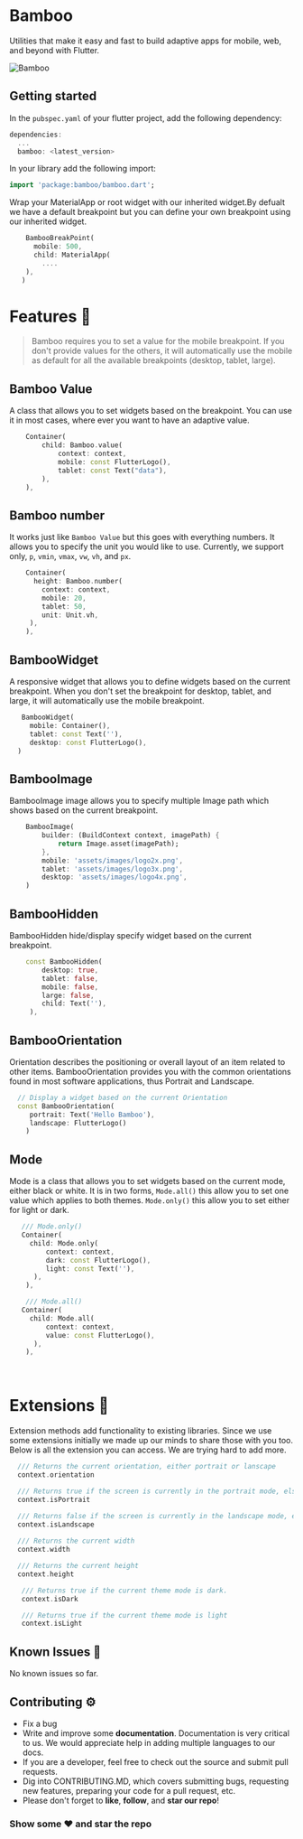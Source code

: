 # Bamboo

Utilities that make it easy and fast to build adaptive apps for mobile, web, and beyond with Flutter.

![Bamboo](https://user-images.githubusercontent.com/36260221/205433724-5c04c706-2a35-4fd5-b4a6-3b5e40f71a03.svg)


## Getting started

  
In the `pubspec.yaml` of your flutter project, add the following dependency:

```dart
dependencies:
  ...
  bamboo: <latest_version>
```

In your library add the following import:

```dart
import 'package:bamboo/bamboo.dart';
```

Wrap your MaterialApp or root widget with our inherited widget.By defualt we have a default breakpoint but you can define your own breakpoint using our inherited widget.

```dart
    BambooBreakPoint(
      mobile: 500,
      child: MaterialApp(
        ....
    ),
   )
```


# Features 📝
> Bamboo requires you to set a value for the mobile breakpoint. If you don't provide values for the others, it will automatically use the mobile as default for all the available breakpoints (desktop, tablet, large). 


## Bamboo Value
A class that allows you to set widgets based on the breakpoint. You can use it in most cases, where ever you want to have an adaptive value.

```dart
    Container(
        child: Bamboo.value(
            context: context,
            mobile: const FlutterLogo(),
            tablet: const Text("data"),
        ),
    ),
```


## Bamboo number
It works just like `Bamboo Value` but this goes with everything numbers. It allows you to specify the unit you would like to use. Currently, we support only, `p`, `vmin`, `vmax`, `vw`, `vh`, and `px`.

```dart
    Container(
      height: Bamboo.number(
        context: context,
        mobile: 20,
        tablet: 50,
        unit: Unit.vh,
     ),
    ),
```


## BambooWidget
A responsive widget that allows you to define widgets based on the current breakpoint. When you don't set the breakpoint for desktop, tablet, and large, it will automatically use the mobile breakpoint.

```dart
   BambooWidget(
     mobile: Container(),
     tablet: const Text(''),
     desktop: const FlutterLogo(),
  )
```

##  BambooImage
BambooImage image allows you to specify multiple Image path which shows based on the current breakpoint.

```dart
    BambooImage(
        builder: (BuildContext context, imagePath) {
            return Image.asset(imagePath);
        },
        mobile: 'assets/images/logo2x.png',
        tablet: 'assets/images/logo3x.png',
        desktop: 'assets/images/logo4x.png',
    )
```

## BambooHidden
BambooHidden hide/display specify widget based on the current breakpoint.

```dart
    const BambooHidden(
        desktop: true,
        tablet: false,
        mobile: false,
        large: false,
        child: Text(''),
     ),
```



## BambooOrientation
Orientation describes the positioning or overall layout of an item related to other items. BambooOrientation provides you with the common orientations found in most software applications, thus Portrait and Landscape.

```dart
  // Display a widget based on the current Orientation
  const BambooOrientation(
     portrait: Text('Hello Bamboo'),
     landscape: FlutterLogo()
    )
```

## Mode
Mode is a class that allows you to set widgets based on the current mode, either black or white. It is in two forms, `Mode.all()` this allow you to set one value which applies to both themes. `Mode.only()` this allow you to set either for light or dark.

```dart
   /// Mode.only()
   Container(
     child: Mode.only(
         context: context,
         dark: const FlutterLogo(),
         light: const Text(''),
      ),
    ),

    /// Mode.all()
   Container(
     child: Mode.all(
         context: context,
         value: const FlutterLogo(),
      ),
    ),
```
<p>&nbsp;</p>

# Extensions 📍
Extension methods add functionality to existing libraries. Since we use some extensions initially we made up our minds to share those with you too. Below is all the extension you can access. We are trying hard to add more.

```dart
  /// Returns the current orientation, either portrait or lanscape
  context.orientation

  /// Returns true if the screen is currently in the portrait mode, else false
  context.isPortrait

  /// Returns false if the screen is currently in the landscape mode, else false
  context.isLandscape
 
  /// Returns the current width
  context.width

  /// Returns the current height
  context.height

   /// Returns true if the current theme mode is dark.
   context.isDark

   /// Returns true if the current theme mode is light
   context.isLight
```



## Known Issues 🧪

No known issues so far.




## Contributing ⚙️

*   Fix a bug
*   Write and improve some **documentation**. Documentation is very critical to us. We would appreciate help in adding multiple languages to our docs.
*   If you are a developer, feel free to check out the source and submit pull requests.
*   Dig into CONTRIBUTING.MD, which covers submitting bugs, requesting new features, preparing your code for a pull request, etc.
*   Please don't forget to **like**, **follow**, and **star our repo**!



### Show some ❤️ and star the repo